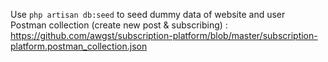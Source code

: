 Use `php artisan db:seed` to seed dummy data of website and user \
Postman collection (create new post & subscribing) : https://github.com/awgst/subscription-platform/blob/master/subscription-platform.postman_collection.json
